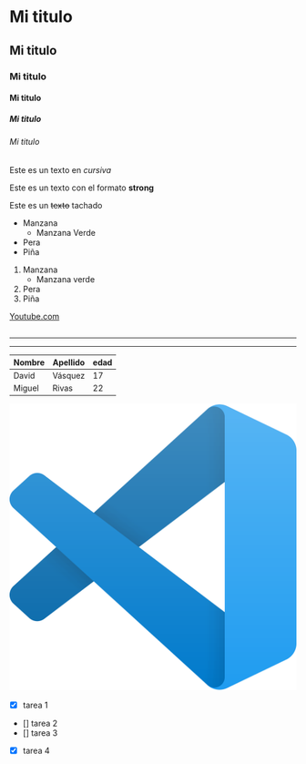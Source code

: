 <!-- Titulos -->

# Mi titulo <!-- Titulo con la etiqueta h1 -->

## Mi titulo <!-- Titulo con la etiqueta h2 -->

### Mi titulo <!-- Titulo con la etiqueta h3 -->

#### Mi titulo <!-- Titulo con la etiqueta h4 -->

##### Mi titulo <!-- Titulo con la etiqueta h5 -->

###### Mi titulo <!-- Titulo con la etiqueta h6 -->

<!-- Italica "<i>" -->

Este es un texto en _cursiva_

<!-- Strong "<strong>" -->

Este es un texto con el formato **strong**

<!-- Delete "<del>" -->

Este es un ~~texto~~ tachado

<!-- Ul -->

- Manzana
  - Manzana Verde
- Pera
- Piña

<!-- Ol -->

1. Manzana
   - Manzana verde
2. Pera
3. Piña

<!-- Enlaces-->

[Youtube.com](https://www.youtube.com/)

## <!-- hr-->

---

---

<!-- Tablas -->

| Nombre | Apellido | edad |
| ------ | -------- | ---- |
| David  | Vásquez  | 17   |
| Miguel | Rivas    | 22   |

<!-- Imagenes -->

![Vscode logo](vscode-logo.png)

<!-- GitHub MarkDown -->

- [x] tarea 1
- [] tarea 2
- [] tarea 3
- [x] tarea 4
